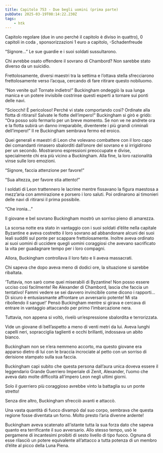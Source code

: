 ```yaml
---
title: Capitolo 753 - Due begli uomini (prima parte)
pubDate: 2025-03-19T08:14:22.230Z
tags:
    - htk
---
```



Capitolo regolare (due in uno perché il capitolo è diviso in quattro),
0 capitoli in coda ,
sponsorizzazioni 1 euro a capitolo,
-Schadenfreude


“Signore…” Le sue guardie e i suoi soldati sussultarono.


Chi avrebbe osato offendere il sovrano di Chambord? Non sarebbe stato diverso da un suicidio.


Frettolosamente, diversi maestri tra la settima e l’ottava stella sfrecciarono frettolosamente verso l’acqua, cercando di fare ritirare questo nobiluomo.


“Non venite qui! Tornate indietro!” Buckingham ondeggiò la sua lunga manica e un potere invisibile costrinse questi esperti a tornare sui ponti delle navi.

“Sciocchi! È pericoloso! Perché vi state comportando così? Ordinate alla flotta di ritirarsi! Salvate le flotte dell’impero!” Buckingham si girò e gridò: “Ora posso solo fermarlo per un breve momento. Se non ve ne andrete ora e la flotta subirà un danno irreparabile, diventerete i più grandi criminali dell’impero!” Il re Buckingham sembrava fermo ed eroico.


Quei generali e maestri di Leon che volevano combattere con il loro capo dei comandanti rimasero sbalorditi dall’onore del sovrano e si irrigidirono per un secondo. Mostrarono espressioni preoccupate e divise, specialmente chi era più vicino a Buckingham. Alla fine, la loro razionalità vinse sulle loro emozioni.


“Signore, faccia attenzione per favore!”

“Sua altezza, per favore stia attento!”


I soldati di Leon trattennero le lacrime mentre fissavano la figura maestosa a mezz’aria con ammirazione e porsero i loro saluti. Poi ordinarono ai timonieri delle navi di ritirarsi il prima possibile.


“Che ironia…”


Il giovane e bel sovrano Buckingham mostrò un sorriso pieno di amarezza.

La scorsa notte era stato in vantaggio con i suoi soldati d’élite nella capitale Byzantine e aveva costretto il loro sovrano ad abbandonare alcuni dei suoi leali sudditi sul ponte per scappare frettolosamente. Inoltre aveva ordinato ai suoi uomini di uccidere quegli uomini coraggiosi che avevano sacrificato la vita per guadagnare tempo per i loro compagni.


Allora, Buckingham controllava il loro fato e li aveva massacrati.

Chi sapeva che dopo aveva meno di dodici ore, la situazione si sarebbe ribaltata.


‘Tuttavia, non sarò come quei miserabili di Byzantine! Non posso essere ucciso così facilmente! Re Alexander di Chambord, lascia che faccia un tentativo! Fammi vedere se sei davvero invincibile come dicono i rapporti… Di sicuro è entusiasmante affrontare un avversario potente! Mi sta ribollendo il sangue!’ Pensò Buckingham mentre si girava e cercava di entrare in vantaggio attaccando per primo l’imbarcazione nera.


Tuttavia, non appena si voltò, rivelò un’espressione sbalordita e terrorizzata.


Vide un giovane di bell’aspetto a meno di venti metri da lui. Aveva lunghi capelli neri, sopracciglia taglienti e occhi brillanti, indossava un abito bianco.

Buckingham non se n’era nemmeno accorto, ma questo giovane era apparso dietro di lui con le braccia incrociate al petto con un sorriso di derisione stampato sulla sua faccia.


Buckingham capì subito che questa persona dall’aura unica doveva essere il leggendario Grande Guerriero Imperiale di Zenit, Alexander, l’uomo che aveva dato molte difficoltà all’impero Leon negli ultimi giorni.


Solo il guerriero più coraggioso avrebbe vinto la battaglia su un ponte stretto!


Senza dire altro, Buckingham sfrecciò avanti e attaccò.


Una vasta quantità di fuoco divampò dal suo corpo, sembrava che questa regione fosse diventata un forno. Molto presto l’aria divenne ardente!


Buckingham aveva scatenato all’istante tutta la sua forza dato che sapeva quanto era terrificante il suo avversario. Allo stesso tempo, usò le pergamene di incantesimi proibiti di sesto livello di tipo fuoco. Ognuna di esse rilasciò un potere equivalente all’attacco a tutta potenza di un membro d’élite al picco della Luna Piena.





